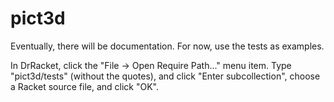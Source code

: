 pict3d
======

Eventually, there will be documentation. For now, use the tests as examples.

In DrRacket, click the "File -> Open Require Path..." menu item. Type "pict3d/tests" (without the quotes), and click "Enter subcollection", choose a Racket source file, and click "OK".

